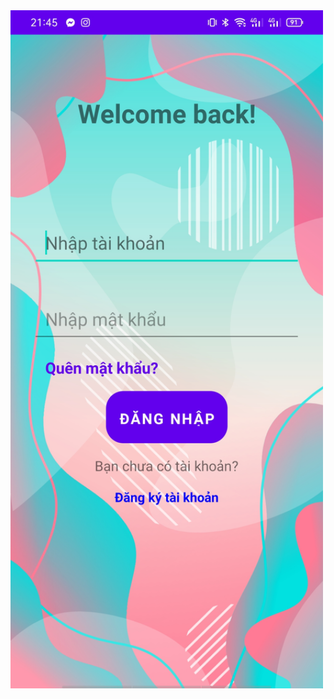 
<img src="z5456601905210_4987429d7e920c48521672de24c310fe.jpg" alt="Example Image" width="500" height="auto">
